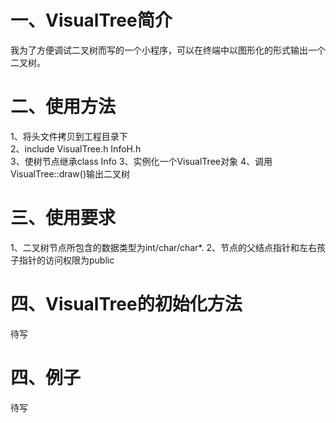 一、VisualTree简介
==================

我为了方便调试二叉树而写的一个小程序，可以在终端中以图形化的形式输出一个二叉树。

二、使用方法
============
1、将头文件拷贝到工程目录下<br>
2、include VisualTree.h InfoH.h<br>
3、使树节点继承class Info
3、实例化一个VisualTree对象
4、调用VisualTree::draw()输出二叉树

三、使用要求
============
1、二叉树节点所包含的数据类型为int/char/char*.
2、节点的父结点指针和左右孩子指针的访问权限为public

四、VisualTree的初始化方法
===========================
待写


四、例子
========
待写
